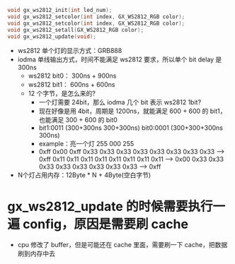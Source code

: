 

```c
void gx_ws2812_init(int led_num);
void gx_ws2812_setcolor(int index, GX_WS2812_RGB color);
void gx_ws2812_setcolor(int index, GX_WS2812_RGB color);
void gx_ws2812_setall(GX_WS2812_RGB color);
void gx_ws2812_update(void);
```

- ws2812 单个灯的显示方式：GRB888
- iodma 单线输出方式，时间不能满足 ws2812 要求，所以单个 bit  delay 是 300ns
	- ws2812 bit0： 300ns  + 900ns
	- ws2812 bit1： 600ns  + 600ns
	- 12 个字节，是怎么来的?
		- 一个灯需要 24bit，那么 iodma 几个 bit 表示 ws2812 1bit?
		- 现在好像是用 4bit，周期是 1200ns，就能满足 600 + 600 的 bit1，也能满足 300 + 600 的 bit0
		- bit1:0011 (300+300ns   300+300ns)  bit0:0001 (300+300+300ns  300ns)
		- example：亮一个灯 255 000 255
		- 0xff 0x00 0xff
		0x33 0x33 0x33 0x33 0x33 0x33 0x33 0x33  --> 0xff
		0x11 0x11 0x11 0x11 0x11 0x11 0x11 0x11  --> 0x00
		0x33 0x33 0x33 0x33 0x33 0x33 0x33 0x33  --> 0xff
- N个灯占用内存：12Byte * N + 4Byte(空白字节)



# gx_ws2812_update 的时候需要执行一遍 config，原因是需要刷 cache
- cpu 修改了 buffer，但是可能还在 cache 里面，需要刷一下 cache，把数据刷到内存中去




